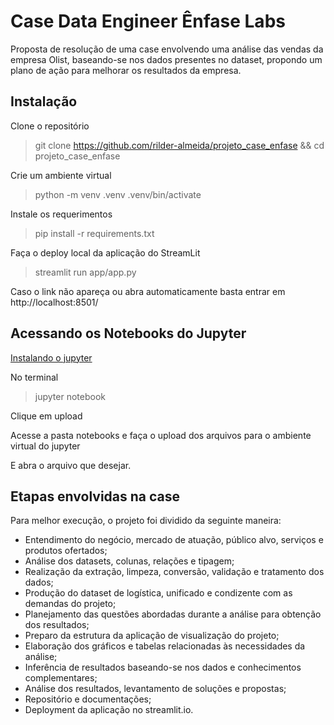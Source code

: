 # Case Data Engineer Ênfase Labs

Proposta de resolução de uma case envolvendo uma análise das vendas da empresa Olist, baseando-se nos dados
presentes no dataset, propondo um plano de ação para melhorar os resultados da empresa.


## Instalação
Clone o repositório
> git clone https://github.com/rilder-almeida/projeto_case_enfase && cd projeto_case_enfase

Crie um ambiente virtual
> python -m venv .venv
> .venv/bin/activate

Instale os requerimentos
> pip install -r requirements.txt

Faça o deploy local da aplicação do StreamLit
> streamlit run app/app.py

Caso o link não apareça ou abra automaticamente basta entrar em http://localhost:8501/

## Acessando os Notebooks do Jupyter
[Instalando o jupyter](https://jupyter.org/install)

No terminal
> jupyter notebook

Clique em upload

Acesse a pasta notebooks e faça o upload dos arquivos para o ambiente virtual do jupyter

E abra o arquivo que desejar.

## Etapas envolvidas na case
Para melhor execução, o projeto foi dividido da seguinte maneira:

- Entendimento do negócio, mercado de atuação, público alvo, serviços e produtos ofertados;
- Análise dos datasets, colunas, relações e tipagem;
- Realização da extração, limpeza, conversão, validação e tratamento dos dados;
- Produção do dataset de logística, unificado e condizente com as demandas do projeto;
- Planejamento das questões abordadas durante a análise para obtenção dos resultados;
- Preparo da estrutura da aplicação de visualização do projeto;
- Elaboração dos gráficos e tabelas relacionadas às necessidades da análise;
- Inferência de resultados baseando-se nos dados e conhecimentos complementares;
- Análise dos resultados, levantamento de soluções e propostas;
- Repositório e documentações;
- Deployment da aplicação no streamlit.io.
